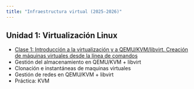 ```yaml
---
title: "Infraestructura virtual (2025-2026)"
---
```


## Unidad 1: Virtualización Linux

* [Clase 1: Introducción a la virtualización y a QEMU/KVM/libvirt. Creación de máquinas virtuales desde la línea de comandos](2526/u1/clase1.md)
* Gestión del almacenamiento en QEMU/KVM + libvirt
* Clonación e instantáneas de maquinas virtuales
* Gestión de redes en QEMU/KVM + libvirt
* Práctica: KVM

<!--

## Unidad 2: Contenedores

* Introducción a la virtualización ligera
* Introducción a LXC
* Gestión de redes y almacenamiento en LXC
* Práctica: LXC
* Introducción a los contenedores Docker
* Almacenamiento y redes en Docker
* Escenarios multicontenedor en Docker

## Unidad 3: Cloud Computing IaaS. OpenStack 

* Introducción al Cloud Computing y a OpenStack.
* Trabajo con instancias en OpenStack
* Gestión del almacenamiento en OpenStack
* Gestión de redes en OpenStack
* Práctica: OpenStack

## Unidad 4: Orquestadores de contenedores

* Introducción a Kubernetes
* Trabajando con Pods y ReplicaSet
* Trabajando con Deployments y Services
* Despliegues parametrizados
* Almacenamiento en Kubernetes
* Instalación de un CMS con Helm

-->